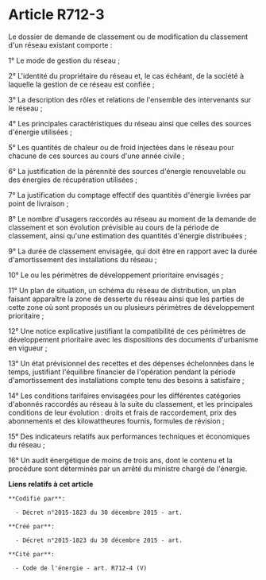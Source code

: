 # Article R712-3

Le dossier de demande de classement ou de modification du classement d'un réseau existant comporte :

1° Le mode de gestion du réseau ;

2° L'identité du propriétaire du réseau et, le cas échéant, de la société à laquelle la gestion de ce réseau est confiée ;

3° La description des rôles et relations de l'ensemble des intervenants sur le réseau ;

4° Les principales caractéristiques du réseau ainsi que celles des sources d'énergie utilisées ;

5° Les quantités de chaleur ou de froid injectées dans le réseau pour chacune de ces sources au cours d'une année civile ;

6° La justification de la pérennité des sources d'énergie renouvelable ou des énergies de récupération utilisées ;

7° La justification du comptage effectif des quantités d'énergie livrées par point de livraison ;

8° Le nombre d'usagers raccordés au réseau au moment de la demande de classement et son évolution prévisible au cours de la
période de classement, ainsi qu'une estimation des quantités d'énergie distribuées ;

9° La durée de classement envisagée, qui doit être en rapport avec la durée d'amortissement des installations du réseau ;

10° Le ou les périmètres de développement prioritaire envisagés ;

11° Un plan de situation, un schéma du réseau de distribution, un plan faisant apparaître la zone de desserte du réseau ainsi
que les parties de cette zone où sont proposés un ou plusieurs périmètres de développement prioritaire ;

12° Une notice explicative justifiant la compatibilité de ces périmètres de développement prioritaire avec les dispositions
des documents d'urbanisme en vigueur ;

13° Un état prévisionnel des recettes et des dépenses échelonnées dans le temps, justifiant l'équilibre financier de
l'opération pendant la période d'amortissement des installations compte tenu des besoins à satisfaire ;

14° Les conditions tarifaires envisagées pour les différentes catégories d'abonnés raccordés au réseau à la suite du
classement, et les principales conditions de leur évolution : droits et frais de raccordement, prix des abonnements et des
kilowattheures fournis, formules de révision ;

15° Des indicateurs relatifs aux performances techniques et économiques du réseau ;

16° Un audit énergétique de moins de trois ans, dont le contenu et la procédure sont déterminés par un arrêté du ministre
chargé de l'énergie.

**Liens relatifs à cet article**

	**Codifié par**:

	  - Décret n°2015-1823 du 30 décembre 2015 - art.

	**Créé par**:

	  - Décret n°2015-1823 du 30 décembre 2015 - art.

	**Cité par**:

	  - Code de l'énergie - art. R712-4 (V)
